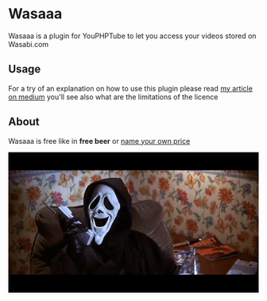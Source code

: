 # Wasaaa

Wasaaa is a plugin for YouPHPTube to let you access your videos stored on Wasabi.com

## Usage

For a try of an explanation on how to use this plugin please read [my article on medium](https://medium.com/@nazimboudeffa/wasabi-plugin-for-youphptube-6f024cf12ff1?source=friends_link&sk=a6f3c6f3f0b79618fd17f148a26000d3) you'll see also what are the limitations of the licence 

## About

Wasaaa is free like in **free beer** or [name your own price](https://gum.co/lpwZh)

[![Wasaaa](Wasaaa.gif)](https://fr.tipeee.com/nazimboudeffa#reward-300065)
